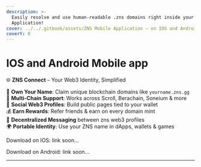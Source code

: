 ```yaml
---
description: >-
  Easily resolve and use human-readable .zns domains right inside your
  Application!
cover: ../../.gitbook/assets/ZNS Mobile Application — on IOS and Android.png
coverY: 0
---
```


# IOS and Android Mobile app

🌐 **ZNS Connect** – Your Web3 Identity, Simplified

🔐 **Own Your Name**: Claim unique blockchain domains like `yourname.zns.gg`\
🧩 **Multi-Chain Support**: Works across Scroll, Berachain, Soneium & more\
📱 **Social Web3 Profiles**: Build public pages tied to your wallet\
💰 **Earn Rewards**: Refer friends & earn on every domain mint\
💬 **Decentralized Messaging** between zns web3 profiles \
🌍 **Portable Identity**: Use your ZNS name in dApps, wallets & games



Download on IOS: link soon...

Download on Android: link soon...

***
